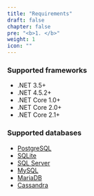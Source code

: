 ```yaml
---
title: "Requirements"
draft: false
chapter: false
pre: "<b>1. </b>"
weight: 1
icon: ""
---
```


### Supported frameworks

- .NET 3.5+
- .NET 4.5.2+
- .NET Core 1.0+
- .NET Core 2.0+
- .NET Core 2.1+

### Supported databases

- [PostgreSQL](/requirements/postgresql/)
- [SQLite](/requirements/sqlite/)
- [SQL Server](/requirements/sqlserver/)
- [MySQL](/requirements/mysql/)
- [MariaDB](/requirements/mariadb/)
- [Cassandra](/requirements/cassandra/)
